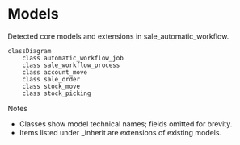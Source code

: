 # Models

Detected core models and extensions in sale_automatic_workflow.

```mermaid
classDiagram
    class automatic_workflow_job
    class sale_workflow_process
    class account_move
    class sale_order
    class stock_move
    class stock_picking
```

Notes
- Classes show model technical names; fields omitted for brevity.
- Items listed under _inherit are extensions of existing models.

